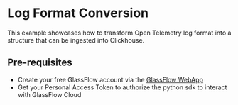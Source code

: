 # Log Format Conversion

This example showcases how to transform Open Telemetry log format into a structure that can be ingested into Clickhouse.

## Pre-requisites

- Create your free GlassFlow account via the [GlassFlow WebApp](https://app.glassflow.dev)
- Get your Personal Access Token to authorize the python sdk to interact with GlassFlow Cloud